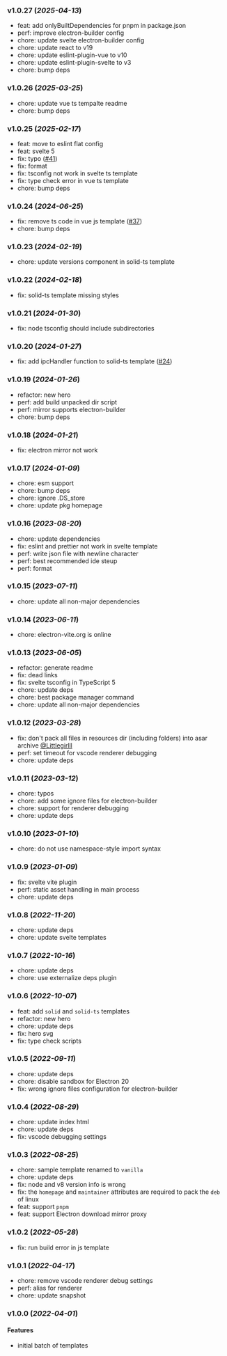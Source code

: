 ### v1.0.27 (_2025-04-13_)

- feat: add onlyBuiltDependencies for pnpm in package.json
- perf: improve electron-builder config
- chore: update svelte electron-builder config
- chore: update react to v19
- chore: update eslint-plugin-vue to v10
- chore: update eslint-plugin-svelte to v3
- chore: bump deps

### v1.0.26 (_2025-03-25_)

- chore: update vue ts tempalte readme
- chore: bump deps

### v1.0.25 (_2025-02-17_)

- feat: move to eslint flat config
- feat: svelte 5
- fix: typo ([#41](https://github.com/alex8088/quick-start/pull/41))
- fix: format
- fix: tsconfig not work in svelte ts template
- fix: type check error in vue ts template
- chore: bump deps

### v1.0.24 (_2024-06-25_)

- fix: remove ts code in vue js template ([#37](https://github.com/alex8088/quick-start/pull/37))
- chore: bump deps

### v1.0.23 (_2024-02-19_)

- chore: update versions component in solid-ts template

### v1.0.22 (_2024-02-18_)

- fix: solid-ts template missing styles

### v1.0.21 (_2024-01-30_)

- fix: node tsconfig should include subdirectories

### v1.0.20 (_2024-01-27_)

- fix: add ipcHandler function to solid-ts template ([#24](https://github.com/alex8088/quick-start/pull/24))

### v1.0.19 (_2024-01-26_)

- refactor: new hero
- perf: add build unpacked dir script
- perf: mirror supports electron-builder
- chore: bump deps

### v1.0.18 (_2024-01-21_)

- fix: electron mirror not work

### v1.0.17 (_2024-01-09_)

- chore: esm support
- chore: bump deps
- chore: ignore .DS_store
- chore: update pkg homepage

### v1.0.16 (_2023-08-20_)

- chore: update dependencies
- fix: eslint and prettier not work in svelte template
- perf: write json file with newline character
- perf: best recommended ide steup
- perf: format

### v1.0.15 (_2023-07-11_)

- chore: update all non-major dependencies

### v1.0.14 (_2023-06-11_)

- chore: electron-vite.org is online

### v1.0.13 (_2023-06-05_)

- refactor: generate readme
- fix: dead links
- fix: svelte tsconfig in TypeScript 5
- chore: update deps
- chore: best package manager command
- chore: update all non-major dependencies

### v1.0.12 (_2023-03-28_)

- fix: don't pack all files in resources dir (including folders) into asar archive [@Littlegirlll](https://github.com/Littlegirlll)
- perf: set timeout for vscode renderer debugging
- chore: update deps

### v1.0.11 (_2023-03-12_)

- chore: typos
- chore: add some ignore files for electron-builder
- chore: support for renderer debugging
- chore: update deps

### v1.0.10 (_2023-01-10_)

- chore: do not use namespace-style import syntax

### v1.0.9 (_2023-01-09_)

- fix: svelte vite plugin
- perf: static asset handling in main process
- chore: update deps

### v1.0.8 (_2022-11-20_)

- chore: update deps
- chore: update svelte templates

### v1.0.7 (_2022-10-16_)

- chore: update deps
- chore: use externalize deps plugin

### v1.0.6 (_2022-10-07_)

- feat: add `solid` and `solid-ts` templates
- refactor: new hero
- chore: update deps
- fix: hero svg
- fix: type check scripts

### v1.0.5 (_2022-09-11_)

- chore: update deps
- chore: disable sandbox for Electron 20
- fix: wrong ignore files configuration for electron-builder

### v1.0.4 (_2022-08-29_)

- chore: update index html
- chore: update deps
- fix: vscode debugging settings

### v1.0.3 (_2022-08-25_)

- chore: sample template renamed to `vanilla`
- chore: update deps
- fix: node and v8 version info is wrong
- fix: the `homepage` and `maintainer` attributes are required to pack the `deb` of linux
- feat: support `pnpm`
- feat: support Electron download mirror proxy

### v1.0.2 (_2022-05-28_)

- fix: run build error in js template

### v1.0.1 (_2022-04-17_)

- chore: remove vscode renderer debug settings
- perf: alias for renderer
- chore: update snapshot

### v1.0.0 (_2022-04-01_)

#### Features

- initial batch of templates
